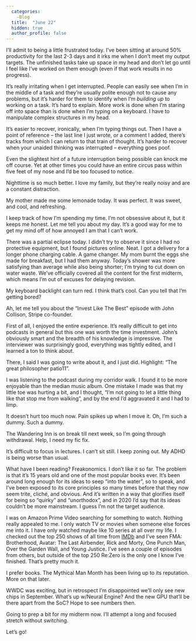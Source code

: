 ```yaml
---
  categories:
    -Blog
  title:  "June 22"
  hidden: true
  author_profile: false
---
```


I’ll admit to being a little frustrated today. I’ve been sitting at around 50% productivity for the last 2-3 days and it irks me when I don’t meet my output targets. The unfinished tasks take up space in my head and don’t let go until I feel like I’ve worked on them enough (even if that work results in no progress).  

It’s really irritating when I get interrupted. People can easily see when I’m in the middle of a task and they’re usually polite enough not to cause any problems, but it’s harder for them to identify when I’m *building up* to working on a task. It’s hard to explain. More work is done when I’m staring off into space than is done when I’m typing on a keyboard. I have to manipulate complex structures in my head. 

It’s easier to recover, ironically, when I’m typing things out. Then I have a point of reference – the last line I just wrote, or a comment I added, there’s tracks from which I can return to that train of thought. It’s harder to recover when your unaided thinking was interrupted – everything goes poof. 

Even the slightest hint of a future interruption being possible can knock me off course. Yet at other times you could have an entire circus pass within five feet of my nose and I’d be too focused to notice. 

Nighttime is so much better. I love my family, but they’re really noisy and are a constant distraction. 

My mother made me some lemonade today. It was perfect. It was sweet, and cool, and refreshing. 

I keep track of how I’m spending my time. I’m not obsessive about it, but it keeps me honest. Let me tell you about my day. It’s a good way for me to get my mind off of how annoyed I am that I can’t work. 

There was a partial eclipse today. I didn’t try to observe it since I had no protective equipment, but I found pictures online. Neat. I got a delivery for a longer phone charging cable. A game changer. My mom burnt the eggs she made for breakfast, but I had them anyway. Today’s shower was more satisfying than average while also being shorter; I’m trying to cut down on water waste. We’ve officially covered all the content for the first midterm, which means I’m out of excuses for delaying revision. 

My keyboard backlight can turn red. I think that’s cool. Can you tell that I’m getting bored? 

Ah, let me tell you about the “Invest Like The Best” episode with John Collison, Stripe co-founder.  

First of all, I enjoyed the entire experience. It’s really difficult to get into podcasts in general but this one was worth the time investment. John’s obviously smart and the breadth of his knowledge is impressive. The interviewer was surprisingly good, everything was tightly edited, and I learned a ton to think about. 

There, I said I was going to write about it, and I just did. Highlight: “The great philosopher patio11”. 

I was listening to the podcast during my corridor walk. I found it to be more enjoyable than the median music album. One mistake I made was that my little toe was hurting a bit, and I thought, “I’m not going to let a little thing like that stop me from walking”, and by the end I’d aggravated it and I had to limp. 

It doesn’t hurt too much now. Pain spikes up when I move it. Oh, I’m such a dummy. Such a dummy. 

The Wandering Inn is on break till next week, so I’m going through withdrawal. Help, I need my fic fix.  

It’s difficult to focus in lectures. I can’t sit still. I keep zoning out. My ADHD is being worse than usual. 

What have I been reading? Freakonomics. I don’t like it so far. The problem is that it’s 15 years old and one of the most popular books ever. It’s been around long enough for its ideas to seep “into the water”, so to speak, and I’ve been exposed to its core principles so many times before that they now seem trite, cliché, and obvious. And it’s written in a way that glorifies itself for being so “quirky” and “unorthodox”, and in 2020 I’d say that its ideas couldn’t be more mainstream. I guess I’m not the target audience. 

I was on Amazon Prime Video searching for something to watch. Nothing really appealed to me. I only watch TV or movies when someone else forces me into it. I have only watched maybe like 10 series at all over my life. I checked out the top 250 shows of all time from [IMDb](https://www.imdb.com/chart/toptv) and I’ve seen FMA: Brotherhood, Avatar: The Last Airbender, Rick and Morty, One Punch Man, Over the Garden Wall, and Young Justice. I’ve seen a couple of episodes from others, but outside of the top 250 Re:Zero is the only one I know I’ve finished. That’s pretty much it. 

I prefer books. The Mythical Man Month has been living up to its reputation. More on that later. 

WWDC was exciting, but in retrospect I’m disappointed we’ll only see new chips in September. What’s up w/Neural Engine? And the new GPU that’ll be there apart from the SoC? Hope to see numbers then. 

Going to prep a bit for my midterm now. I’ll attempt a long and focused stretch without switching.  

Let’s go! 

 
